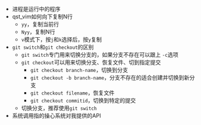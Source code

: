 - 进程是运行中的程序
- qst_vim如何向下复制N行
	- `yy`，复制当前行
	- `Nyy`，复制N行
	- `v`模式下，按`j`和`k`选择后，按`y`复制
- `git switch`和`git checkout`的区别
	- `git switch`专门用来切换分支的，如果分支不存在可以跟上 `-c`选项
	- `git checkout`可以用来切换分支、恢复文件、切到指定提交
		- `git checkout branch-name`，切换到分支
		- `git checkout -b branch-name`，分支不存在的适合创建并切换到新分支
		- `git checkout filename`，恢复文件
		- `git checkout commitid`，切换到特定的提交
	- 切换分支，推荐使用`git switch`
- 系统调用指的操心系统对我提供的API